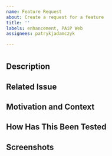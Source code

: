 ```yaml
---
name: Feature Request
about: Create a request for a feature
title: ''
labels: enhancement, PAiP Web
assignees: patrykjadamczyk

---
```


# <!-- Name your PR -->

## Description
<!--- Describe your changes in detail -->

## Related Issue
<!--- This project only accepts pull requests related to open issues or cards on Trello with them -->
<!--- If suggesting a new feature or change, please discuss it in an issue or card first -->
<!--- If fixing a bug, there should be an issue describing it with steps to reproduce -->
<!--- Please link to the issue here: -->

## Motivation and Context
<!--- Why is this change required? What problem does it solve? -->

## How Has This Been Tested
<!--- Please describe in detail how you tested your changes. -->
<!--- Include details of your testing environment, and the tests you ran to -->
<!--- see how your change affects other areas of the code, etc. -->

## Screenshots
<!-- If it's needed then provide us with screenshots -->
